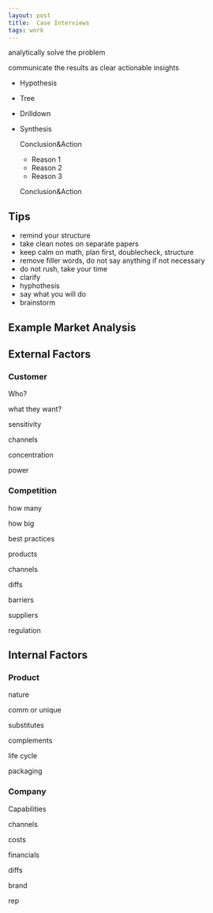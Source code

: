 ```yaml
---
layout: post
title:  Case Interviews 
tags: work
---
```


analytically solve the problem 

communicate the results as clear actionable insights 


- Hypothesis
- Tree
- Drilldown
- Synthesis

  Conclusion&Action

    - Reason 1
    - Reason 2
    - Reason 3

  Conclusion&Action
​
## Tips 
+ remind your structure
+ take clean notes on separate papers
+ keep calm on math, plan first, doublecheck, structure
+ remove filler words, do not say anything if not necessary
+ do not rush, take your time
+ clarify 
+ hyphothesis
+ say what you will do
+ brainstorm

## Example Market Analysis

## External Factors

### Customer
Who?

what they want?

sensitivity

channels

concentration

power

### Competition

how many

how big

best practices

products

channels

diffs

barriers

suppliers

regulation

## Internal Factors

### Product
nature

comm or unique

substitutes

complements

life cycle

packaging

### Company

Capabilities

channels

costs

financials 

diffs

brand

rep
